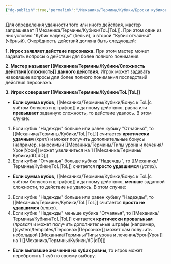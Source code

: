 ```yaml
---
{"dg-publish":true,"permalink":"/Механика/Термины/Кубики/Броски кубиков на удачу/","noteIcon":"","created":"2025-09-07T13:19:28.000+03:00","updated":"2025-09-04T08:44:51.442+03:00"}
---
```


Для определения удачности того или иного действия, мастер запрашивает [[Механика/Термины/Кубики/ToL\|ToL]]. При этом один из них условно "Кубик надежды" (белый), а второй "Кубик отчаянья" (чёрный). Очерёдность действий должна быть следующей:

**1.  Игрок заявляет действие персонажа.** При этом мастер может задавать вопросы о действии для более полного понимания.

**2. Мастер называет [[Механика/Термины/Кубики/Сложность действия\|сложность]] данного действия.** Игрок может задавать наводящие вопросы для более полного понимания последствий действия персонажа. 

**3. Игрок совершает [[Механика/Термины/Кубики/ToL\|ToL]]**
- **Если сумма кубов**, [[Механика/Термины/Кубики/Бонус к ToL\|с учётом бонусов и штрафов]] к данному действию, равна или **превышает** заданную сложность, то действие удалось. В этом случае:
1. Если кубик "Надежды" больше или равен кубику "Отчаянья", то [[Механика/Термины/Кубики/ToL\|ToL]] считается **критически удачным** (*крит!*) и может получить дополнительные бонусы (например, наносимый [[Механика/Термины/Типы урона и лечения/Урон\|Урон]] может увеличиться на 1 [[Механика/Термины/Кубики/dD\|dD]])
2. Если кубик "Отчаянья" больше кубика "Надежды", то [[Механика/Термины/Кубики/ToL\|ToL]] считается **просто удавшимся** (*успех*).


- **Если сумма кубов**,  [[Механика/Термины/Кубики/Бонус к ToL\|с учётом бонусов и штрафов]] к данному действию, **меньше** заданной сложности, то действие не удалось. В этом случае:
3. Если кубик "Надежды" больше или равен кубику "Надежды", то [[Механика/Термины/Кубики/ToL\|ToL]] считается **просто не удавшимся** (*плохо*).
4. Если кубик "Надежды" меньше кубика "Отчаянья", то [[Механика/Термины/Кубики/ToL\|ToL]] считается **критически провальным** (*провал*) и может получить дополнительные штрафы (например, [[system/templates/Персонаж\|Персонаж]] может сам получить небольшой [[Механика/Термины/Типы урона и лечения/Урон\|Урон]] на 1 [[Механика/Термины/Кубики/dD\|dD]])


- **Если выпавшие значения на кубах равны**, то игрок может перебросить 1 куб по своему выбору.